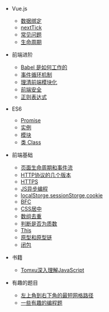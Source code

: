 * Vue.js

  * [数据绑定](vuejs/data-bindings)
  * [nextTick](vuejs/nextTick)
  * [常见问题](vuejs/problems)
  * [生命周期](vuejs/lifecycle)

* 前端进阶

  * [Babel 是如何工作的](advanced/babel.md)
  * [事件循环机制](advanced/event-loop)
  * [理清前端模块化](advanced/clear-front-end-modular)
  * [前端安全](advanced/fe-security)
  * [正则表达式](advanced/regular-expression)

* ES6

  * [Promise](es6/promise)
  * [实例](es6/example)
  * [模块](es6/module)
  * [类 Class](es6/class)

* 前端基础

  * [页面生命周期和事件流](base/page-event-flow)
  * [HTTP协议的几个版本](base/http-version)
  * [HTTPS](base/https)
  * [JS异步编程](base/js-asynchronous-programming)
  * [localStorge,sessionStorge,cookie](base/storage)
  * [BFC](base/bfc)
  * [CSS居中](base/center)
  * [数组去重](base/array-deduplication)
  * [判断是否为质数](base/isprime)
  * [This](base/this)
  * [原型和原型链](base/prototype)
  * [闭包](base/closure)

* 书籍

  * [Tomxu深入理解JavaScript](book/tomxu-javascript)


* 有趣的题目

  * [左上角到右下角的最短网格路径](interesting/shortest-way-in-grid)
  * [一些有趣的编程题](interesting/interesting)